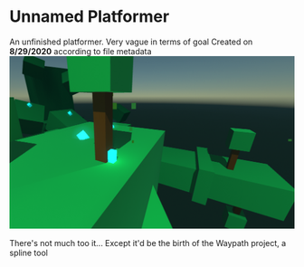 # Unnamed Platformer
 An unfinished platformer. Very vague in terms of goal
 Created on **8/29/2020** according to file metadata
 ![Screenshot of Said Project](/screenshot.png)

 There's not much too it... Except it'd be the birth of the Waypath project, a spline tool
